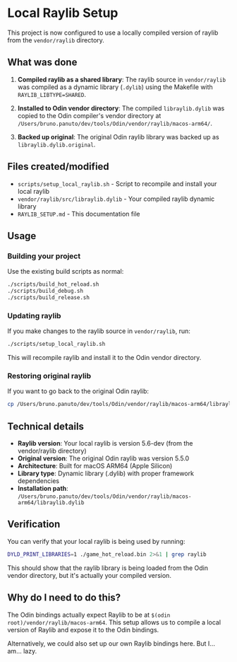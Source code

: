 # Local Raylib Setup

This project is now configured to use a locally compiled version of raylib from the `vendor/raylib` directory.

## What was done

1. **Compiled raylib as a shared library**: The raylib source in `vendor/raylib` was compiled as a dynamic library (`.dylib`) using the Makefile with `RAYLIB_LIBTYPE=SHARED`.

2. **Installed to Odin vendor directory**: The compiled `libraylib.dylib` was copied to the Odin compiler's vendor directory at `/Users/bruno.panuto/dev/tools/Odin/vendor/raylib/macos-arm64/`.

3. **Backed up original**: The original Odin raylib library was backed up as `libraylib.dylib.original`.

## Files created/modified

- `scripts/setup_local_raylib.sh` - Script to recompile and install your local raylib
- `vendor/raylib/src/libraylib.dylib` - Your compiled raylib dynamic library
- `RAYLIB_SETUP.md` - This documentation file

## Usage

### Building your project
Use the existing build scripts as normal:
```bash
./scripts/build_hot_reload.sh
./scripts/build_debug.sh
./scripts/build_release.sh
```

### Updating raylib
If you make changes to the raylib source in `vendor/raylib`, run:
```bash
./scripts/setup_local_raylib.sh
```

This will recompile raylib and install it to the Odin vendor directory.

### Restoring original raylib
If you want to go back to the original Odin raylib:
```bash
cp /Users/bruno.panuto/dev/tools/Odin/vendor/raylib/macos-arm64/libraylib.dylib.original /Users/bruno.panuto/dev/tools/Odin/vendor/raylib/macos-arm64/libraylib.dylib
```

## Technical details

- **Raylib version**: Your local raylib is version 5.6-dev (from the vendor/raylib directory)
- **Original version**: The original Odin raylib was version 5.5.0
- **Architecture**: Built for macOS ARM64 (Apple Silicon)
- **Library type**: Dynamic library (.dylib) with proper framework dependencies
- **Installation path**: `/Users/bruno.panuto/dev/tools/Odin/vendor/raylib/macos-arm64/libraylib.dylib`

## Verification

You can verify that your local raylib is being used by running:
```bash
DYLD_PRINT_LIBRARIES=1 ./game_hot_reload.bin 2>&1 | grep raylib
```

This should show that the raylib library is being loaded from the Odin vendor directory, but it's actually your compiled version.

## Why do I need to do this?

The Odin bindings actually expect Raylib to be at `$(odin root)/vendor/raylib/macos-arm64`. This setup allows us to compile a local version of Raylib and expose it to the Odin bindings.

Alternatively, we could also set up our own Raylib bindings here. But I... am... lazy.
